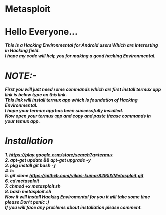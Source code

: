 # Metasploit
# Hello Everyone...
<b><i>This is a Hacking Environmental for Android users Which are interesting in Hacking field.<br>
I hope my code will help you for making a good hacking Environmental.
# NOTE:-
First you will just need some commands which are first install termux app link is below type on this link.<br>
This link will install termux app which is foundation of Hacking Environmental.<br>
I hope your termux app has been successfully installed.<br>
Now open your termux app and copy and paste thease commands in your temux app.<br>
# Installation
<b><i>1. https://play.google.com/store/search?q=termux<br>
2. apt-get update && apt-get upgrade -y <br>
3. pkg install git bash -y <br>
4. ls <br>
5. git clone https://github.com/vikas-kumar82958/Metasploit.git<br>
6. cd metasploit <br>
7. chmod +x metasploit.sh <br>
8. bash metasploit.sh <br>
Now it will install Hacking Enviromental for you it will take some time please Don't panic :)<br>
If you will face any problems about installation please comment.<br></b></i>
